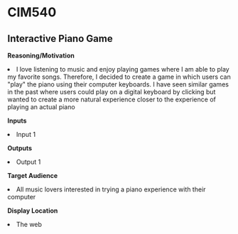 # CIM540

## Interactive Piano Game

<p><b>Reasoning/Motivation</b>
<li>I love listening to music and enjoy playing games where I am able to play my favorite songs. Therefore, I decided to create a game in which users can "play" the piano using their computer keyboards. I have seen similar games in the past where users could play on a digital keyboard by clicking but wanted to create a more natural experience closer to the experience of playing an actual piano</li>
</p>

<p><b>Inputs</b>
<li>Input 1</li>
</p>

<p><b>Outputs</b>
<li>Output 1</li>
</p>

<p><b>Target Audience</b>
<li>All music lovers interested in trying a piano experience with their computer</li>
</p>

<p><b>Display Location</b>
<li>The web</li>
</p>
